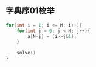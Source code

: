 ## 字典序01枚举
```c++
for(int i = 1; i <= M; i++){
    for(int j = 0; j < N; j++){
        a[N-j] = (i>>j&1);
    }

    solve()
}
```
